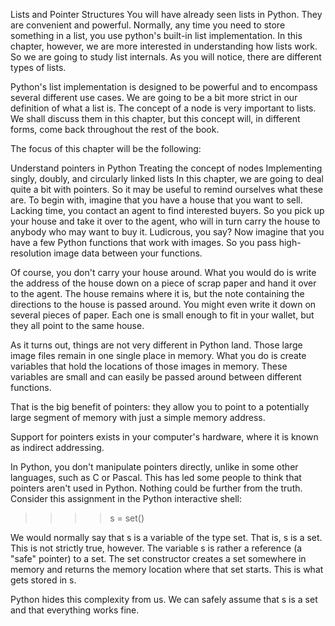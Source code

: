 Lists and Pointer Structures
You will have already seen lists in Python. They are convenient and powerful. Normally, any time you need to store something in a list, you use python's built-in list implementation. In this chapter, however, we are more interested in understanding how lists work. So we are going to study list internals. As you will notice, there are different types of lists.

Python's list implementation is designed to be powerful and to encompass several different use cases. We are going to be a bit more strict in our definition of what a list is. The concept of a node is very important to lists. We shall discuss them in this chapter, but this concept will, in different forms, come back throughout the rest of the book.

The focus of this chapter will be the following:

Understand pointers in Python
Treating the concept of nodes
Implementing singly, doubly, and circularly linked lists
In this chapter, we are going to deal quite a bit with pointers. So it may be useful to remind ourselves what these are. To begin with, imagine that you have a house that you want to sell. Lacking time, you contact an agent to find interested buyers. So you pick up your house and take it over to the agent, who will in turn carry the house to anybody who may want to buy it. Ludicrous, you say? Now imagine that you have a few Python functions that work with images. So you pass high-resolution image data between your functions.

Of course, you don't carry your house around. What you would do is write the address of the house down on a piece of scrap paper and hand it over to the agent. The house remains where it is, but the note containing the directions to the house is passed around. You might even write it down on several pieces of paper. Each one is small enough to fit in your wallet, but they all point to the same house.

As it turns out, things are not very different in Python land. Those large image files remain in one single place in memory. What you do is create variables that hold the locations of those images in memory. These variables are small and can easily be passed around between different functions.

That is the big benefit of pointers: they allow you to point to a potentially large segment of memory with just a simple memory address.

Support for pointers exists in your computer's hardware, where it is known as indirect addressing.

In Python, you don't manipulate pointers directly, unlike in some other languages, such as C or Pascal. This has led some people to think that pointers aren't used in Python. Nothing could be further from the truth. Consider this assignment in the Python interactive shell:

  >  >>> s = set()
	
	
We would normally say that s is a variable of the type set. That is, s is a set. This is not strictly true, however. The variable s is rather a reference (a "safe" pointer) to a set. The set constructor creates a set somewhere in memory and returns the memory location where that set starts. This is what gets stored in s.

Python hides this complexity from us. We can safely assume that s is a set and that everything works fine.
